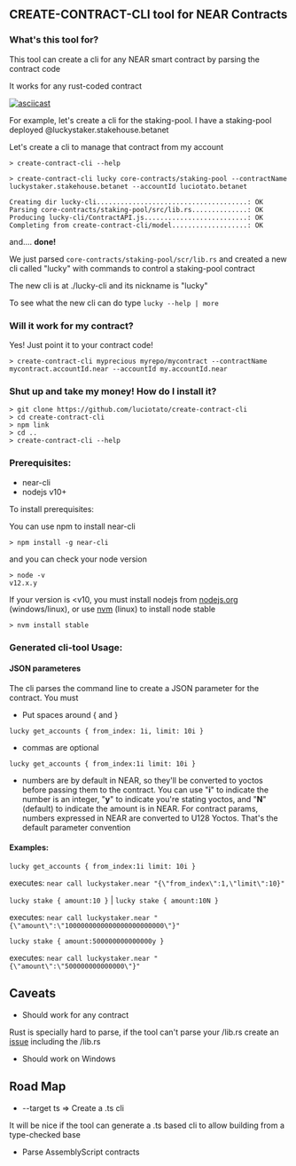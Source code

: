 
## CREATE-CONTRACT-CLI tool for NEAR Contracts

### What's this tool for?

This tool can create a cli for any NEAR smart contract by parsing the contract code

It works for any rust-coded contract

[![asciicast](https://asciinema.org/a/364018.svg)](https://asciinema.org/a/364018)

For example, let's create a cli for the staking-pool. 
I have a staking-pool deployed @luckystaker.stakehouse.betanet

Let's create a cli to manage that contract from my account

`> create-contract-cli --help`

`> create-contract-cli lucky core-contracts/staking-pool --contractName luckystaker.stakehouse.betanet --accountId luciotato.betanet`

```
Creating dir lucky-cli......................................: OK
Parsing core-contracts/staking-pool/src/lib.rs..............: OK
Producing lucky-cli/ContractAPI.js..........................: OK
Completing from create-contract-cli/model...................: OK
```

and.... **done!**

We just parsed `core-contracts/staking-pool/scr/lib.rs` and created a new cli called "lucky" with commands to control a staking-pool contract

The new cli is at ./lucky-cli and its nickname is "lucky"

To see what the new cli can do type `lucky --help | more`

### Will it work for my contract?

Yes! Just point it to your contract code!

`> create-contract-cli myprecious myrepo/mycontract --contractName mycontract.accountId.near --accountId my.accountId.near`

### Shut up and take my money! How do I install it?

```
> git clone https://github.com/luciotato/create-contract-cli
> cd create-contract-cli
> npm link
> cd ..
> create-contract-cli --help
```

### Prerequisites:

* near-cli
* nodejs v10+

To install prerequisites:

You can use npm to install near-cli

`> npm install -g near-cli`

and you can check your node version

```
> node -v
v12.x.y
```

If your version is <v10, you must install nodejs from [nodejs.org](nodejs.org) (windows/linux), 
or use [nvm](https://github.com/nvm-sh/nvm) (linux) to install node stable

`> nvm install stable`


### Generated cli-tool Usage:

#### JSON parameteres 

The cli parses the command line to create a JSON parameter for the contract. You must

* Put spaces around  { and }

`lucky get_accounts { from_index: 1i, limit: 10i }`

* commas are optional

`lucky get_accounts { from_index:1i limit: 10i }`

* numbers are by default in NEAR, so they'll be converted to yoctos before passing them to the contract. You can use "**i**" to indicate the number is an integer, "**y**" to indicate you're stating yoctos, and "**N**" (default) to indicate the amount is in NEAR. For contract params, numbers expressed in NEAR are converted to U128 Yoctos. That's the default parameter convention


#### Examples:

`lucky get_accounts { from_index:1i limit: 10i }`

executes: `near call luckystaker.near "{\"from_index\":1,\"limit\":10}"`

`lucky stake { amount:10 }`  | `lucky stake { amount:10N }`

executes: `near call luckystaker.near "{\"amount\":\"1000000000000000000000000\"}"`

`lucky stake { amount:500000000000000y }`

executes: `near call luckystaker.near "{\"amount\":\"500000000000000\"}"`

## Caveats

* Should work for any contract

Rust is specially hard to parse, if the tool can't parse your /lib.rs create an [issue](https://github.com/luciotato/create-contract-cli/issues) including the /lib.rs

* Should work on Windows

## Road Map

* --target ts => Create a .ts cli

 It will be nice if the tool can generate a .ts based cli to allow building from a type-checked base

* Parse AssemblyScript contracts
